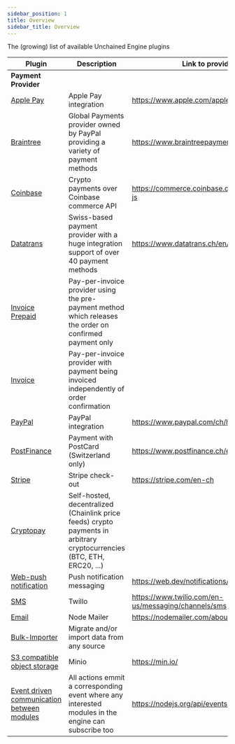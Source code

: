 ```yaml
---
sidebar_position: 1
title: Overview
sidebar_title: Overview
---
```



The (growing) list of available Unchained Engine plugins

| Plugin                                 | Description                                                                                                             | Link to provider                             |
| -------------------------------------- | ----------------------------------------------------------------------------------------------------------------------- | -------------------------------------------- |
| **Payment Provider**                   |                                                                                                                         |                                              |
| <u>Apple Pay</u>                       | Apple Pay integration                                                                                                   | https://www.apple.com/apple-pay/             |
| <u>Braintree</u>                       | Global Payments provider owned by PayPal providing a variety of payment methods                                         | https://www.braintreepayments.com/ch         |
| <u>Coinbase</u>                        | Crypto payments over Coinbase commerce API                                                                              | https://commerce.coinbase.com/docs/#node-js  |
| [Datatrans](/plugins/cryptopay)               | Swiss-based payment provider with a huge integration support of over 40 payment methods                                 | https://www.datatrans.ch/en/                 |
| <u>Invoice Prepaid</u>                 | Pay-per-invoice provider using the pre-payment method which releases the order on confirmed payment only                |                                              |
| <u>Invoice</u>                         | Pay-per-invoice provider with payment being invoiced independently of order confirmation                                |                                              |
| <u>PayPal</u>                          | PayPal integration                                                                                                      | https://www.paypal.com/ch/home               |
| <u>PostFinance</u>                     | Payment with PostCard (Switzerland only)                                                                                | https://www.postfinance.ch/en/private.html   |
| <u>Stripe</u>                          | Stripe check-out                                                                                                        | https://stripe.com/en-ch                     |
| [Cryptopay](./cryptopay)               | Self-hosted, decentralized (Chainlink price feeds) crypto payments in arbitrary cryptocurrencies (BTC, ETH, ERC20, ...) |                                              |
| <u>[Web-push notification](./push-notification)</u>                 | Push notification messaging  |                 https://web.dev/notifications/                             |
| <u>[SMS](/plugins/twilio)</u>                     |  Twillo                       | https://www.twilio.com/en-us/messaging/channels/sms   |
| <u>[Email](/advanced/messaging)</u>                     |  Node Mailer                       | https://nodemailer.com/about/   |
| <u>Bulk-Importer</u>                     |  Migrate and/or import data from any source     |    |
|<u> S3 compatible object storage </u> | Minio |  https://min.io/  |
|<u> Event driven communication between modules </u>| All actions emmit a corresponding event where any interested modules in the engine can subscribe too | https://nodejs.org/api/events.html  |